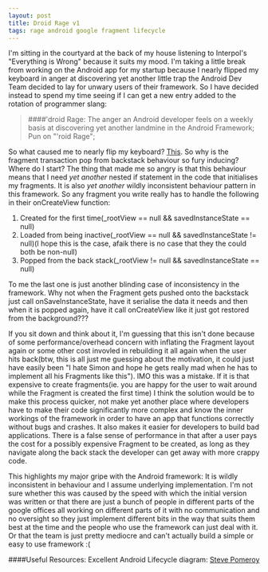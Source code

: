 ```yaml
---
layout: post
title: Droid Rage v1
tags: rage android google fragment lifecycle
---
```


I'm sitting in the courtyard at the back of my house listening to Interpol's "Everything is Wrong" because it suits my mood. I'm taking a little break from working on the Android app for my startup because I nearly flipped my keyboard in anger at discovering yet another little trap the Android Dev Team decided to lay for unwary users of their framework. So I have decided instead to spend my time seeing if I can get a new entry added to the rotation of programmer slang:

>####'droid Rage:
>The anger an Android developer feels on a weekly basis at discovering yet another landmine in the Android Framework; Pun on "'roid Rage";

So what caused me to nearly flip my keyboard? [This](http://stackoverflow.com/questions/11353075/how-can-i-maintain-fragment-state-when-added-to-the-back-stack). So why is the fragment transaction pop from backstack behaviour so fury inducing? Where do I start? The thing that made me so angry is that this behaviour means that I need *yet another* nested if statement in the code that initialises my fragments. It is also *yet another* wildly inconsistent behaviour pattern in this framework. So any fragment you write really has to handle the following in their onCreateView function:

1. Created for the first time(_rootView == null && savedInstanceState == null)
2. Loaded from being inactive(_rootView == null && savedInstanceState != null)(I hope this is the case, afaik there is no case that they the could both be non-null)
3. Popped from the back stack(_rootView != null && savedInstanceState == null)

To me the last one is just another blinding case of inconsistency in the framework. Why not when the Fragment gets pushed onto the backstack just call onSaveInstanceState, have it serialise the data it needs and then when it is popped again, have it call onCreateView like it just got restored from the background???

If you sit down and think about it, I'm guessing that this isn't done because of some performance/overhead concern with inflating the Fragment layout again or some other cost invovled in rebuilding it all again when the user hits back(btw, this is all just me guessing about the motivation, it could just have easily been "I hate Simon and hope he gets really mad when he has to implement all his Fragments like this"). IMO this was a mistake. If it is that expensive to create fragments(ie. you are happy for the user to wait around while the Fragment is created the first time) I think the solution would be to make this process quicker, not make yet another place where developers have to make their code significantly more complex and know the inner workings of the framework in order to have an app that functions correctly without bugs and crashes. It also makes it easier for developers to build bad applications. There is a false sense of performance in that after a user pays the cost for a possibly expensive Fragment to be created, as long as they navigate along the back stack the developer can get away with more crappy code.

This highlights my major gripe with the Android framework: It is wildly inconsistent in behaviour and I assume underlying implementation. I'm not sure whether this was caused by the speed with which the initial version was written or that there are just a bunch of people in different parts of the google offices all working on different parts of it with no communication and no oversight so they just implement different bits in the way that suits them best at the time and the people who use the framework can just deal with it. Or that the team is just pretty mediocre and can't actually build a simple or easy to use framework :(

####Useful Resources:
Excellent Android Lifecycle diagram: [Steve Pomeroy](https://plus.google.com/wm/1/+StevePomeroy/posts/HsthxN21Yp1?pid=5914215085941005954&oid=101826485820997153590)
